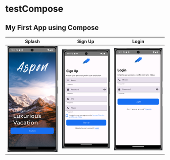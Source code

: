 # testCompose
## My First App using Compose
|  Splash |  Sign Up | Login |
| --- | --- | --- | 
| ![splash](images/screen1.png) | ![splash](images/screen2.png) | ![splash](images/screen3.png) | 





